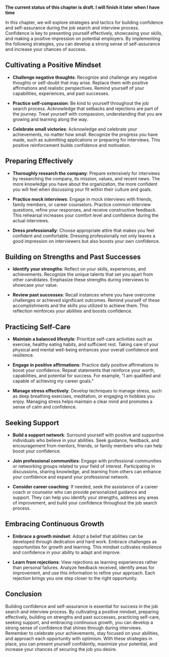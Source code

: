 **The current status of this chapter is draft. I will finish it later when I have time**

In this chapter, we will explore strategies and tactics for building confidence and self-assurance during the job search and interview process. Confidence is key to presenting yourself effectively, showcasing your skills, and making a positive impression on potential employers. By implementing the following strategies, you can develop a strong sense of self-assurance and increase your chances of success.

Cultivating a Positive Mindset
------------------------------

* **Challenge negative thoughts**: Recognize and challenge any negative thoughts or self-doubt that may arise. Replace them with positive affirmations and realistic perspectives. Remind yourself of your capabilities, experiences, and past successes.

* **Practice self-compassion**: Be kind to yourself throughout the job search process. Acknowledge that setbacks and rejections are part of the journey. Treat yourself with compassion, understanding that you are growing and learning along the way.

* **Celebrate small victories**: Acknowledge and celebrate your achievements, no matter how small. Recognize the progress you have made, such as submitting applications or preparing for interviews. This positive reinforcement builds confidence and motivation.

Preparing Effectively
---------------------

* **Thoroughly research the company**: Prepare extensively for interviews by researching the company, its mission, values, and recent news. The more knowledge you have about the organization, the more confident you will feel when discussing your fit within their culture and goals.

* **Practice mock interviews**: Engage in mock interviews with friends, family members, or career counselors. Practice common interview questions, refine your responses, and receive constructive feedback. This rehearsal increases your comfort level and confidence during the actual interviews.

* **Dress professionally**: Choose appropriate attire that makes you feel confident and comfortable. Dressing professionally not only leaves a good impression on interviewers but also boosts your own confidence.

Building on Strengths and Past Successes
----------------------------------------

* **Identify your strengths**: Reflect on your skills, experiences, and achievements. Recognize the unique talents that set you apart from other candidates. Emphasize these strengths during interviews to showcase your value.

* **Review past successes**: Recall instances where you have overcome challenges or achieved significant outcomes. Remind yourself of these accomplishments and the skills you utilized to achieve them. This reflection reinforces your abilities and boosts confidence.

Practicing Self-Care
--------------------

* **Maintain a balanced lifestyle**: Prioritize self-care activities such as exercise, healthy eating habits, and sufficient rest. Taking care of your physical and mental well-being enhances your overall confidence and resilience.

* **Engage in positive affirmations**: Practice daily positive affirmations to boost your confidence. Repeat statements that reinforce your worth, capabilities, and potential for success. For example, "I am qualified and capable of achieving my career goals."

* **Manage stress effectively**: Develop techniques to manage stress, such as deep breathing exercises, meditation, or engaging in hobbies you enjoy. Managing stress helps maintain a clear mind and promotes a sense of calm and confidence.

Seeking Support
---------------

* **Build a support network**: Surround yourself with positive and supportive individuals who believe in your abilities. Seek guidance, feedback, and encouragement from mentors, friends, or family members who can help boost your confidence.

* **Join professional communities**: Engage with professional communities or networking groups related to your field of interest. Participating in discussions, sharing knowledge, and learning from others can enhance your confidence and expand your professional network.

* **Consider career coaching**: If needed, seek the assistance of a career coach or counselor who can provide personalized guidance and support. They can help you identify your strengths, address any areas of improvement, and build your confidence throughout the job search process.

Embracing Continuous Growth
---------------------------

* **Embrace a growth mindset**: Adopt a belief that abilities can be developed through dedication and hard work. Embrace challenges as opportunities for growth and learning. This mindset cultivates resilience and confidence in your ability to adapt and improve.

* **Learn from rejections**: View rejections as learning experiences rather than personal failures. Analyze feedback received, identify areas for improvement, and use this information to refine your approach. Each rejection brings you one step closer to the right opportunity.

Conclusion
----------

Building confidence and self-assurance is essential for success in the job search and interview process. By cultivating a positive mindset, preparing effectively, building on strengths and past successes, practicing self-care, seeking support, and embracing continuous growth, you can develop a strong sense of confidence that shines through during interviews. Remember to celebrate your achievements, stay focused on your abilities, and approach each opportunity with optimism. With these strategies in place, you can present yourself confidently, maximize your potential, and increase your chances of securing the job you desire.
